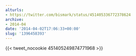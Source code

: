 ```yaml
---
alturls:
- https://twitter.com/bismark/status/451405336772378624
archive:
- 2014-04
date: '2014-04-02T17:06:33+00:00'
slug: '1396458393'
---
```


{{< tweet_nocookie 451405249874771968 >}}
